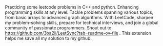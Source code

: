 Practicing some leetcode problems in C++ and python. 
Enhancing programming skills at any level. Tackle problems spanning various topics, from basic arrays to advanced graph algorithms. With LeetCode, sharpen my problem-solving skills, prepare for technical interviews, and join a global community of passionate programmers.
Shout out to https://github.com/3ba2ii/LeetSync?tab=readme-ov-file . This extension helps me save all my solution to my github. 
